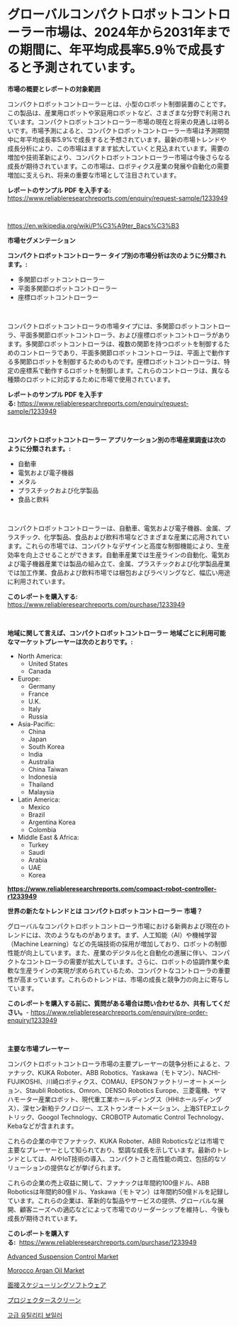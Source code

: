 <p><h1>グローバルコンパクトロボットコントローラー市場は、2024年から2031年までの期間に、年平均成長率5.9％で成長すると予測されています。</h1></p><p><strong>市場の概要とレポートの対象範囲</strong></p>
<p><p>コンパクトロボットコントローラーとは、小型のロボット制御装置のことです。この製品は、産業用ロボットや家庭用ロボットなど、さまざまな分野で利用されています。コンパクトロボットコントローラー市場の現在と将来の見通しは明るいです。市場予測によると、コンパクトロボットコントローラー市場は予測期間中に年平均成長率5.9%で成長すると予想されています。最新の市場トレンドや成長分析により、この市場はますます拡大していくと見込まれています。需要の増加や技術革新により、コンパクトロボットコントローラー市場は今後さらなる成長が期待されています。この市場は、ロボティクス産業の発展や自動化の需要増加に支えられ、将来の重要な市場として注目されています。</p></p>
<p><strong>レポートのサンプル PDF を入手する:</strong> <a href="https://www.reliableresearchreports.com/enquiry/request-sample/1233949">https://www.reliableresearchreports.com/enquiry/request-sample/1233949</a></p>
<p>&nbsp;</p>
<p><a href="https://en.wikipedia.org/wiki/P%C3%A9ter_Bacs%C3%B3">https://en.wikipedia.org/wiki/P%C3%A9ter_Bacs%C3%B3</a></p>
<p><strong>市場セグメンテーション</strong></p>
<p><strong>コンパクトロボットコントローラー タイプ別の市場分析は次のように分類されます。:</strong></p>
<p><ul><li>多関節ロボットコントローラー</li><li>平面多関節ロボットコントローラー</li><li>座標ロボットコントローラー</li></ul></p>
<p>&nbsp;</p>
<p><p>コンパクトロボットコントローラの市場タイプには、多関節ロボットコントローラ、平面多関節ロボットコントローラ、および座標ロボットコントローラがあります。多関節ロボットコントローラは、複数の関節を持つロボットを制御するためのコントローラであり、平面多関節ロボットコントローラは、平面上で動作する多関節ロボットを制御するためのものです。座標ロボットコントローラは、特定の座標系で動作するロボットを制御します。これらのコントローラは、異なる種類のロボットに対応するために市場で使用されています。</p></p>
<p><strong>レポートのサンプル PDF を入手する:</strong>&nbsp;<a href="https://www.reliableresearchreports.com/enquiry/request-sample/1233949">https://www.reliableresearchreports.com/enquiry/request-sample/1233949</a></p>
<p>&nbsp;</p>
<p><strong> コンパクトロボットコントローラー アプリケーション別の市場産業調査は次のように分類されます。:</strong></p>
<p><ul><li>自動車</li><li>電気および電子機器</li><li>メタル</li><li>プラスチックおよび化学製品</li><li>食品と飲料</li></ul></p>
<p>&nbsp;</p>
<p><p>コンパクトロボットコントローラーは、自動車、電気および電子機器、金属、プラスチック、化学製品、食品および飲料市場などさまざまな産業に応用されています。これらの市場では、コンパクトなデザインと高度な制御機能により、生産効率を向上させることができます。自動車産業では生産ラインの自動化、電気および電子機器産業では製品の組み立て、金属、プラスチックおよび化学製品産業では加工作業、食品および飲料市場では梱包およびラベリングなど、幅広い用途に利用されています。</p></p>
<p><strong>このレポートを購入する:</strong>&nbsp; <a href="https://www.reliableresearchreports.com/purchase/1233949">https://www.reliableresearchreports.com/purchase/1233949</a></p>
<p>&nbsp;</p>
<p><strong>地域に関して言えば、コンパクトロボットコントローラー 地域ごとに利用可能なマーケットプレーヤーは次のとおりです。:</strong></p>
<p><ul>
    <li>
        North America:
        <ul>
            <li>United States</li>
            <li>Canada</li>
        </ul>
    </li>
    <li>
        Europe:
        <ul>
            <li>Germany</li>
            <li>France</li>
            <li>U.K.</li>
            <li>Italy</li>
            <li>Russia</li>
        </ul>
    </li>
    <li>
        Asia-Pacific:
        <ul>
            <li>China</li>
            <li>Japan</li>
            <li>South Korea</li>
            <li>India</li>
            <li>Australia</li>
            <li>China Taiwan</li>
            <li>Indonesia</li>
            <li>Thailand</li>
            <li>Malaysia</li>
        </ul>
    </li>
    <li>
        Latin America:
        <ul>
            <li>Mexico</li>
            <li>Brazil</li>
            <li>Argentina Korea</li>
            <li>Colombia</li>
        </ul>
    </li>
    <li>
        Middle East & Africa:
        <ul>
            <li>Turkey</li>
            <li>Saudi</li>
            <li>Arabia</li>
            <li>UAE</li>
            <li>Korea</li>
        </ul>
    </li>
    </ul></p>
<p><strong><a href="https://www.reliableresearchreports.com/compact-robot-controller-r1233949">https://www.reliableresearchreports.com/compact-robot-controller-r1233949</a></strong>&nbsp;</p>
<p><strong>世界の新たなトレンドとは コンパクトロボットコントローラー 市場？</strong></p>
<p><p>グローバルなコンパクトロボットコントローラ市場における新興および現在のトレンドには、次のようなものがあります。まず、人工知能（AI）や機械学習（Machine Learning）などの先端技術の採用が増加しており、ロボットの制御性能が向上しています。また、産業のデジタル化と自動化の進展に伴い、コンパクトなコントローラの需要が拡大しています。さらに、ロボットの協調作業や柔軟な生産ラインの実現が求められているため、コンパクトなコントローラの重要性が高まっています。これらのトレンドは、市場の成長と競争力の向上に寄与しています。</p></p>
<p><strong>このレポートを購入する前に、質問がある場合は問い合わせるか、共有してください。</strong>- <a href="https://www.reliableresearchreports.com/enquiry/pre-order-enquiry/1233949">https://www.reliableresearchreports.com/enquiry/pre-order-enquiry/1233949</a></p>
<p>&nbsp;</p>
<p><strong>主要な市場プレーヤー</strong></p>
<p><p>コンパクトロボットコントローラ市場の主要プレーヤーの競争分析によると、ファナック、KUKA Roboter、ABB Robotics、Yaskawa（モトマン）、NACHI-FUJIKOSHI、川崎ロボティクス、COMAU、EPSONファクトリーオートメーション、Staubli Robotics、Omron、DENSO Robotics Europe、三菱電機、ヤマハモーター産業ロボット、現代重工業ホールディングス（HHIホールディングス）、深セン新粕テクノロジー、エストゥンオートメーション、上海STEPエレクトリック、Googol Technology、CROBOTP Automatic Control Technology、Kebaなどが含まれます。</p><p>これらの企業の中でファナック、KUKA Roboter、ABB Roboticsなどは市場で主要なプレーヤーとして知られており、堅調な成長を示しています。最新のトレンドとしては、AIやIoT技術の導入、コンパクトさと高性能の両立、包括的なソリューションの提供などが挙げられます。</p><p>これらの企業の売上収益に関して、ファナックは年間約100億ドル、ABB Roboticsは年間約80億ドル、Yaskawa（モトマン）は年間約50億ドルを記録しています。これらの企業は、革新的な製品やサービスの提供、グローバルな展開、顧客ニーズへの適応などによって市場でのリーダーシップを維持し、今後も成長が期待されています。</p></p>
<p><strong>このレポートを購入する:</strong>&nbsp;&nbsp;<a href="https://www.reliableresearchreports.com/purchase/1233949">https://www.reliableresearchreports.com/purchase/1233949</a></p>
<p><p><a href="https://github.com/sonuprakash1/Market-Research-Report-List-3/blob/main/advanced-suspension-control-market.md">Advanced Suspension Control Market</a></p><p><a href="https://www.linkedin.com/pulse/morocco-argan-oil-market-size-growth-trends-statistics-zhohe">Morocco Argan Oil Market</a></p><p><a href="https://medium.com/@bonniehoppe1/%E3%82%A4%E3%83%B3%E3%82%BF%E3%83%93%E3%83%A5%E3%83%BC%E3%81%AE%E3%82%B9%E3%82%B1%E3%82%B8%E3%83%A5%E3%83%BC%E3%83%AB%E7%AE%A1%E7%90%86%E3%82%BD%E3%83%95%E3%83%88%E3%82%A6%E3%82%A7%E3%82%A2%E5%B8%82%E5%A0%B4-2031%E5%B9%B4%E3%81%BE%E3%81%A7%E3%81%AE%E3%83%88%E3%83%AC%E3%83%B3%E3%83%89-%E4%BA%88%E6%B8%AC-%E7%AB%B6%E4%BA%89%E5%88%86%E6%9E%90-f828899e2e18">面接スケジューリングソフトウェア</a></p><p><a href="https://medium.com/@attyourniture/%E3%83%97%E3%83%AD%E3%82%B8%E3%82%A7%E3%82%AF%E3%82%BF%E3%83%BC%E3%82%B9%E3%82%AF%E3%83%AA%E3%83%BC%E3%83%B3%E5%B8%82%E5%A0%B4%E3%81%AE%E8%A6%8F%E6%A8%A1%E3%81%A8%E5%B8%82%E5%A0%B4%E5%8B%95%E5%90%91-%E5%AE%8C%E5%85%A8%E3%81%AA%E6%A5%AD%E7%95%8C%E6%A6%82%E8%A6%81-2024%E5%B9%B4%E3%81%8B%E3%82%892031%E5%B9%B4%E3%81%BE%E3%81%A7-635658e6b8d2">プロジェクタースクリーン</a></p><p><a href="https://medium.com/@willislebsack/%EC%84%9D%EC%97%B0%EC%B9%98-%EC%95%8A%EC%9D%80-%EC%9C%A0%ED%8B%B8%EB%A6%AC%ED%8B%B0-%EB%B3%B4%EC%9D%BC%EB%9F%AC-%EC%8B%9C%EC%9E%A5-%EC%A0%90%EC%9C%A0%EC%9C%A8-%EB%B3%80%ED%99%94-%EB%B0%8F-%EC%8B%9C%EC%9E%A5-%EC%84%B1%EC%9E%A5-%ED%8A%B8%EB%A0%8C%EB%93%9C-2024-2031-a5386bc870fd">고급 유틸리티 보일러</a></p></p>